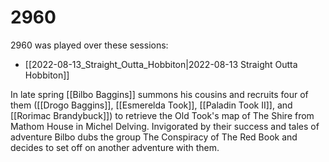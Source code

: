 # 2960
2960 was played over these sessions:
* [[2022-08-13_Straight_Outta_Hobbiton|2022-08-13 Straight Outta Hobbiton]]

In late spring [[Bilbo Baggins]] summons his cousins and recruits four of them ([[Drogo Baggins]], [[Esmerelda Took]], [[Paladin Took II]], and [[Rorimac Brandybuck]]) to retrieve the Old Took's map of The Shire from Mathom House in Michel Delving. Invigorated by their success and tales of adventure Bilbo dubs the group The Conspiracy of The Red Book and decides to set off on another adventure with them.

